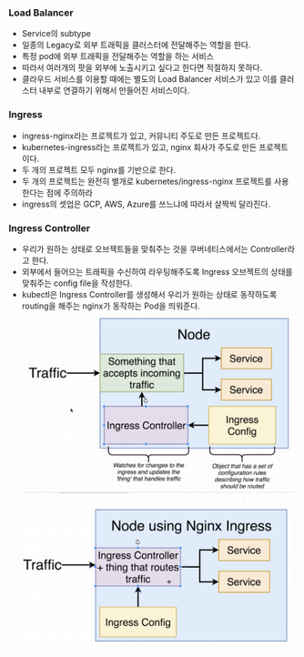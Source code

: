 ### Load Balancer
- Service의 subtype
- 일종의 Legacy로 외부 트래픽을 클러스터에 전달해주는 역할을 한다.
- 특정 pod에 외부 트래픽을 전달해주는 역할을 하는 서비스
- 따라서 여러개의 팟을 외부에 노출시키고 싶다고 한다면 적절하지 못하다.
- 클라우드 서비스를 이용할 때에는 별도의 Load Balancer 서비스가 있고 이를 클러스터 내부로 연결하기 위해서 만들어진 서비스이다.

### Ingress
- ingress-nginx라는 프로젝트가 있고, 커뮤니티 주도로 만든 프로젝트다.
- kubernetes-ingress라는 프로젝트가 있고, nginx 회사가 주도로 만든 프로젝트이다.
- 두 개의 프로젝트 모두 nginx를 기반으로 한다.
- 두 개의 프로젝트는 완전히 별개로 kubernetes/ingress-nginx 프로젝트를 사용한다는 점에 주의하라
- ingress의 셋업은 GCP, AWS, Azure를 쓰느냐에 따라서 살짝씩 달라진다.

### Ingress Controller
- 우리가 원하는 상태로 오브젝트들을 맞춰주는 것을 쿠버네티스에서는 Controller라고 한다.
- 외부에서 들어으는 트래픽을 수신하여 라우팅해주도록 Ingress 오브젝트의 상태를 맞춰주는 config file을 작성한다.
- kubectl은 Ingress Controller를 생성해서 우리가 원하는 상태로 동작하도록 routing을 해주는 nginx가 동작하는 Pod을 띄워준다.
![ingress_kubernetes](../../../images/ingress_kubernetes.png)
![ingress_nginx](../../../images/ingress_nginx.png)
